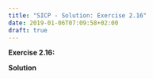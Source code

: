 ```yaml
---
title: "SICP - Solution: Exercise 2.16"
date: 2019-01-06T07:09:58+02:00
draft: true
---
```


**Exercise 2.16:**

**Solution**
